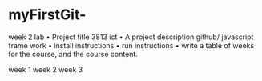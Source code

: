 # myFirstGit-
week 2 lab
• Project title 3813 ict
• A project description  github/ javascript frame work
• install instructions
• run instructions
• write a table of weeks for the course, and the course content.


week 1
week 2
week 3